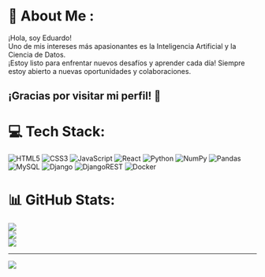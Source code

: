 # 🌱 About Me :
¡Hola, soy Eduardo!<br>Uno de mis intereses más apasionantes es la Inteligencia Artificial y la Ciencia de Datos.<br>¡Estoy listo para enfrentar nuevos desafíos y aprender cada día! Siempre estoy abierto a nuevas oportunidades y colaboraciones.<br>
## ¡Gracias por visitar mi perfil! 🌳


# 💻 Tech Stack:
![HTML5](https://img.shields.io/badge/html5-%23E34F26.svg?style=flat&logo=html5&logoColor=white) ![CSS3](https://img.shields.io/badge/css3-%231572B6.svg?style=flat&logo=css3&logoColor=white) ![JavaScript](https://img.shields.io/badge/javascript-%23323330.svg?style=flat-square&logo=javascript&logoColor=%23F7DF1E) ![React](https://img.shields.io/badge/react-%2320232a.svg?style=flat-square&logo=react&logoColor=%2361DAFB) 
![Python](https://img.shields.io/badge/python-3670A0?style=flat&logo=python&logoColor=ffdd54) ![NumPy](https://img.shields.io/badge/numpy-%23013243.svg?style=flat&logo=numpy&logoColor=white) ![Pandas](https://img.shields.io/badge/pandas-%23150458.svg?style=flat&logo=pandas&logoColor=white) ![MySQL](https://img.shields.io/badge/mysql-%2300f.svg?style=flat&logo=mysql&logoColor=white) ![Django](https://img.shields.io/badge/django-%23092E20.svg?style=flat&logo=django&logoColor=white) ![DjangoREST](https://img.shields.io/badge/DJANGO-REST-ff1709?style=flat-square&logo=django&logoColor=white&color=ff1709&labelColor=gray) ![Docker](https://img.shields.io/badge/docker-%230db7ed.svg?style=flat-square&logo=docker&logoColor=white)
# 📊 GitHub Stats:
![](https://github-readme-stats.vercel.app/api?username=Eduardo0427&theme=blueberry&hide_border=false&include_all_commits=false&count_private=false)<br/>
![](https://github-readme-streak-stats.herokuapp.com/?user=Eduardo0427&theme=blueberry&hide_border=false)<br/>
![](https://github-readme-stats.vercel.app/api/top-langs/?username=Eduardo0427&theme=blueberry&hide_border=false&include_all_commits=false&count_private=false&layout=compact)

---
[![](https://visitcount.itsvg.in/api?id=Eduardo0427&icon=0&color=0)](https://visitcount.itsvg.in)
